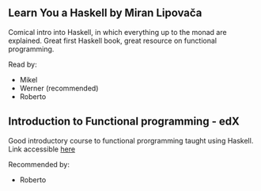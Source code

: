 ## Learn You a Haskell by Miran Lipovača
Comical intro into Haskell, in which everything up to the monad are explained. Great first Haskell book, great resource on functional programming.

Read by:
* Mikel
* Werner (recommended)
* Roberto

## Introduction to Functional programming - edX

Good introductory course to functional prorgramming taught using Haskell. Link accessible [here](https://learning.edx.org/course/course-v1:DelftX+FP101x+3T2015/home)

Recommended by:
* Roberto